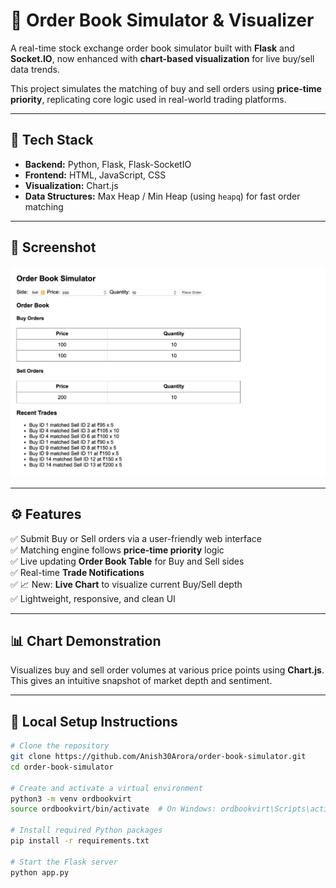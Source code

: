 # 🧮 Order Book Simulator & Visualizer

A real-time stock exchange order book simulator built with **Flask** and **Socket.IO**, now enhanced with **chart-based visualization** for live buy/sell data trends.

This project simulates the matching of buy and sell orders using **price-time priority**, replicating core logic used in real-world trading platforms.

---

## 🔧 Tech Stack

- **Backend:** Python, Flask, Flask-SocketIO
- **Frontend:** HTML, JavaScript, CSS
- **Visualization:** Chart.js
- **Data Structures:** Max Heap / Min Heap (using `heapq`) for fast order matching

---

## 📸 Screenshot

![Order Book Demo](image.png)

---

## ⚙️ Features

✅ Submit Buy or Sell orders via a user-friendly web interface  
✅ Matching engine follows **price-time priority** logic  
✅ Live updating **Order Book Table** for Buy and Sell sides  
✅ Real-time **Trade Notifications**  
✅ 📈 New: **Live Chart** to visualize current Buy/Sell depth  
✅ Lightweight, responsive, and clean UI  

---

## 📊 Chart Demonstration

Visualizes buy and sell order volumes at various price points using **Chart.js**.  
This gives an intuitive snapshot of market depth and sentiment.

---

## 🚀 Local Setup Instructions

```bash
# Clone the repository
git clone https://github.com/Anish30Arora/order-book-simulator.git
cd order-book-simulator

# Create and activate a virtual environment
python3 -m venv ordbookvirt
source ordbookvirt/bin/activate  # On Windows: ordbookvirt\Scripts\activate

# Install required Python packages
pip install -r requirements.txt

# Start the Flask server
python app.py



